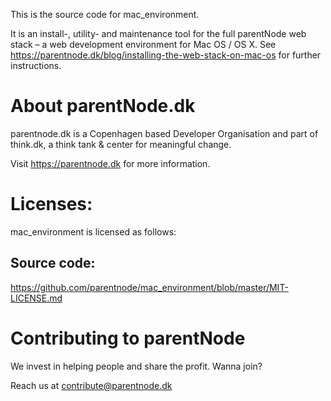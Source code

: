 This is the source code for mac_environment.

It is an install-, utility- and maintenance tool for the full parentNode web stack – a web development environment for Mac OS / OS X.
See https://parentnode.dk/blog/installing-the-web-stack-on-mac-os for further instructions.


# About parentNode.dk
parentnode.dk is a Copenhagen based Developer Organisation and part of think.dk, a think tank & center for meaningful change. 

Visit https://parentnode.dk for more information.

# Licenses:
mac_environment is licensed as follows:

## Source code:
https://github.com/parentnode/mac_environment/blob/master/MIT-LICENSE.md


# Contributing to parentNode

We invest in helping people and share the profit.
Wanna join?

Reach us at [contribute@parentnode.dk](mailto:contribute@parentnode.dk)